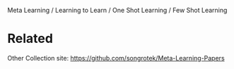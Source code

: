 Meta Learning / Learning to Learn / One Shot Learning / Few Shot Learning



# Related

Other Collection site: https://github.com/songrotek/Meta-Learning-Papers
